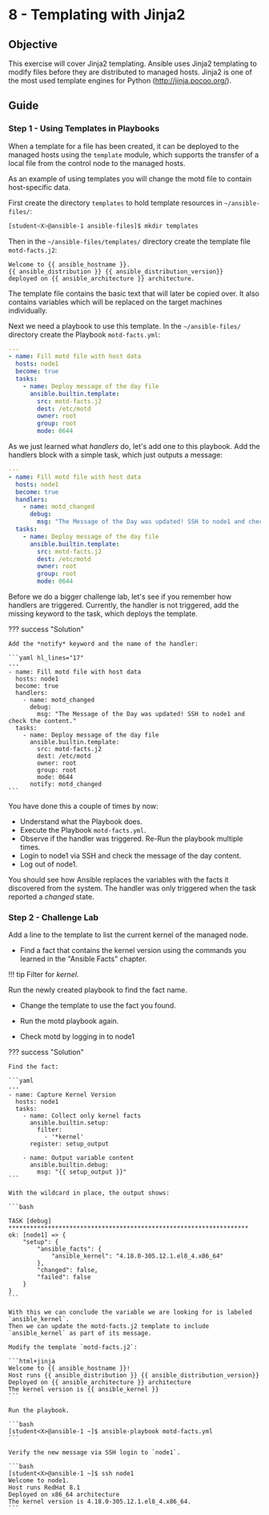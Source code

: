 # 8 - Templating with Jinja2

## Objective

This exercise will cover Jinja2 templating. Ansible uses Jinja2 templating to modify files before they are distributed to managed hosts. Jinja2 is one of the most used template engines for Python (<http://jinja.pocoo.org/>).

## Guide

### Step 1 - Using Templates in Playbooks

When a template for a file has been created, it can be deployed to the managed hosts using the `template` module, which supports the transfer of a local file from the control node to the managed hosts.

As an example of using templates you will change the motd file to contain host-specific data.

First create the directory `templates` to hold template resources in `~/ansible-files/`:

```bash
[student<X>@ansible-1 ansible-files]$ mkdir templates
```

Then in the `~/ansible-files/templates/` directory create the template file `motd-facts.j2`:

```html+jinja
Welcome to {{ ansible_hostname }}.
{{ ansible_distribution }} {{ ansible_distribution_version}}
deployed on {{ ansible_architecture }} architecture.
```

The template file contains the basic text that will later be copied over. It also contains variables which will be replaced on the target machines individually.

Next we need a playbook to use this template. In the `~/ansible-files/` directory create the Playbook `motd-facts.yml`:

```yaml
---
- name: Fill motd file with host data
  hosts: node1
  become: true
  tasks:
    - name: Deploy message of the day file
      ansible.builtin.template:
        src: motd-facts.j2
        dest: /etc/motd
        owner: root
        group: root
        mode: 0644
```

As we just learned what *handlers* do, let's add one to this playbook. Add the handlers block with a simple task, which just outputs a message:

```yaml
---
- name: Fill motd file with host data
  hosts: node1
  become: true
  handlers:
    - name: motd_changed
      debug:
        msg: "The Message of the Day was updated! SSH to node1 and check the content."
  tasks:
    - name: Deploy message of the day file
      ansible.builtin.template:
        src: motd-facts.j2
        dest: /etc/motd
        owner: root
        group: root
        mode: 0644
```

Before we do a bigger challenge lab, let's see if you remember how handlers are triggered. Currently, the handler is not triggered, add the missing keyword to the task, which deploys the template.

??? success "Solution"

    Add the *notify* keyword and the name of the handler:

    ```yaml hl_lines="17"
    ---
    - name: Fill motd file with host data
      hosts: node1
      become: true
      handlers:
        - name: motd_changed
          debug:
            msg: "The Message of the Day was updated! SSH to node1 and check the content."
      tasks:
        - name: Deploy message of the day file
          ansible.builtin.template:
            src: motd-facts.j2
            dest: /etc/motd
            owner: root
            group: root
            mode: 0644
          notify: motd_changed
    ```

You have done this a couple of times by now:

* Understand what the Playbook does.
* Execute the Playbook `motd-facts.yml`.
* Observe if the handler was triggered. Re-Run the playbook multiple times.
* Login to node1 via SSH and check the message of the day content.
* Log out of node1.

You should see how Ansible replaces the variables with the facts it discovered from the system. The handler was only triggered when the task reported a *changed* state.

### Step 2 - Challenge Lab

Add a line to the template to list the current kernel of the managed node.

* Find a fact that contains the kernel version using the commands you learned in the "Ansible Facts" chapter.

!!! tip
    Filter for *kernel*.

Run the newly created playbook to find the fact name. 

* Change the template to use the fact you found.

* Run the motd playbook again.

* Check motd by logging in to node1

??? success "Solution"
    
    Find the fact:

    ```yaml
    ---
    - name: Capture Kernel Version
      hosts: node1
      tasks:
        - name: Collect only kernel facts
          ansible.builtin.setup:
            filter:
              - '*kernel'
          register: setup_output

        - name: Output variable content 
          ansible.builtin.debug:
            msg: "{{ setup_output }}"
    ```

    With the wildcard in place, the output shows:

    ```bash

    TASK [debug] *******************************************************************
    ok: [node1] => {
        "setup": {
            "ansible_facts": {
                "ansible_kernel": "4.18.0-305.12.1.el8_4.x86_64"
            },
            "changed": false,
            "failed": false
        }
    } 
    ```

    With this we can conclude the variable we are looking for is labeled `ansible_kernel`.
    Then we can update the motd-facts.j2 template to include `ansible_kernel` as part of its message.

    Modify the template `motd-facts.j2`:

    ```html+jinja
    Welcome to {{ ansible_hostname }}!
    Host runs {{ ansible_distribution }} {{ ansible_distribution_version}}
    Deployed on {{ ansible_architecture }} architecture
    The kernel version is {{ ansible_kernel }}
    ```

    Run the playbook.

    ```bash
    [student<X>@ansible-1 ~]$ ansible-playbook motd-facts.yml
    ```

    Verify the new message via SSH login to `node1`.

    ```bash
    [student<X>@ansible-1 ~]$ ssh node1
    Welcome to node1.
    Host runs RedHat 8.1
    Deployed on x86_64 architecture
    The kernel version is 4.18.0-305.12.1.el8_4.x86_64.
    ```
